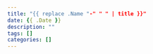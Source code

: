 ```yaml
---
title: "{{ replace .Name "-" " " | title }}"
date: {{ .Date }}
description: ""
tags: []
categories: []
---
```

